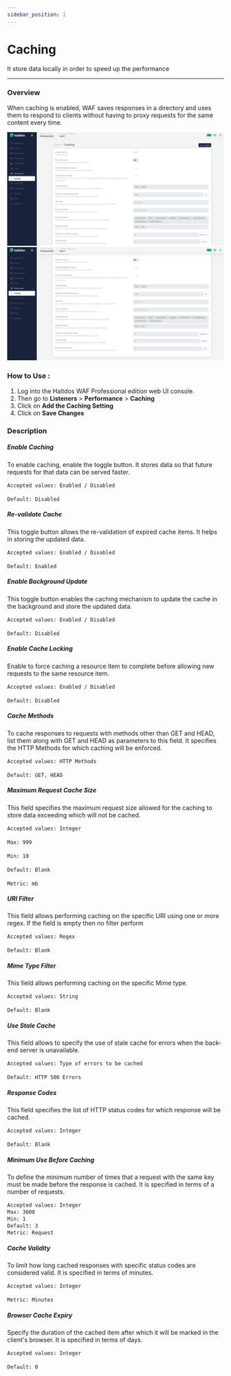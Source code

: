 ```yaml
---
sidebar_position: 1
---
```




# Caching


It store data locally in order to speed up the performance

---

### Overview
When caching is enabled, WAF saves responses in a directory and uses them to respond to clients without having to proxy requests for the same content every time.

![caching](/img/pro-waf/docs/caching1.png)
![caching](/img/pro-waf/docs/caching2.png)

### How to Use :
1. Log into the Haltdos WAF Professional edition web UI console. 
2. Then go to **Listeners** > **Performance** > **Caching**
3. Click on **Add the Caching Setting**
4. Click on **Save Changes**

### Description 

##### **Enable Caching**

To enable caching, enable the toggle button. It stores data so that future requests for that data can be served faster.

    Accepted values: Enabled / Disabled	

    Default: Disabled 

##### **Re-validate Cache**

This toggle button allows the re-validation of expired cache items. It helps in storing the updated data.

    Accepted values: Enabled / Disabled	

    Default: Enabled 

##### **Enable Background Update**

This toggle button enables the caching mechanism to update the cache in the background and store the updated data.

    Accepted values: Enabled / Disabled		

    Default: Disabled 

##### **Enable Cache Locking**

Enable to force caching a resource item to complete before allowing new requests to the same resource item.

    Accepted values: Enabled / Disabled		

    Default: Disabled 

##### **Cache Methods**

To cache responses to requests with methods other than GET and HEAD, list them along with GET and HEAD as parameters to this field. It specifies the HTTP Methods for which caching will be enforced.

    Accepted values: HTTP Methods	

    Default: GET, HEAD 

##### **Maximum Request Cache Size**

This field specifies the maximum request size allowed for the caching to store data exceeding which will not be cached.

    Accepted values: Integer	
    
    Max: 999

    Min: 10
    
    Default: Blank

    Metric: mb

##### **URI Filter**

This field allows performing caching on the specific URI using one or more regex. If the field is empty then no filter perform

    Accepted values: Regex	

    Default: Blank 

##### **Mime Type Filter**

This field allows performing caching on the specific Mime type.

    Accepted values: String	

    Default: Blank 

##### **Use Stale Cache**

This field allows to specify the use of stale cache for errors when the back-end server is unavailable.

    Accepted values: Type of errors to be cached	

    Default: HTTP 500 Errors 

##### **Response Codes**

This field specifies the list of HTTP status codes for which response will be cached. 

    Accepted values: Integer	

    Default: Blank

##### **Minimum Use Before Caching**

To define the minimum number of times that a request with the same key must be made before the response is cached. It is specified in terms of a number of requests.

    Accepted values: Integer	
    Max: 3600
    Min: 1
    Default: 3
    Metric: Request

##### **Cache Validity**

To limit how long cached responses with specific status codes are considered valid. It is specified in terms of minutes.

    Accepted values: Integer	

    Metric: Minutes

##### **Browser Cache Expiry**

Specify the duration of the cached item after which it will be marked in the client's browser. It is specified in terms of days.

    Accepted values: Integer	

    Default: 0

